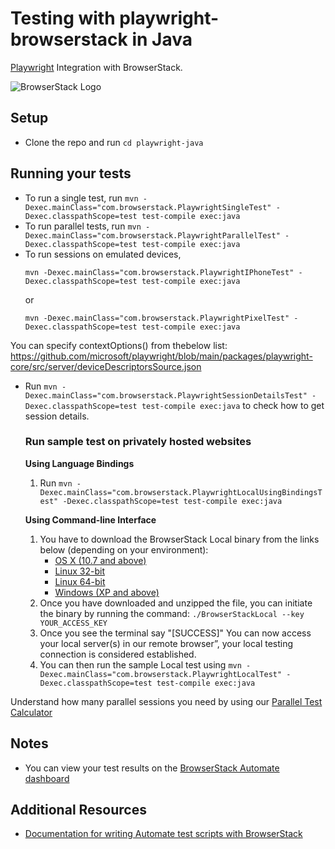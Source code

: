 # Testing with playwright-browserstack in Java

[Playwright](https://playwright.dev/java/) Integration with BrowserStack.

![BrowserStack Logo](https://d98b8t1nnulk5.cloudfront.net/production/images/layout/logo-header.png?1469004780)

## Setup

* Clone the repo and run `cd playwright-java`

## Running your tests

- To run a single test, run 
  `mvn -Dexec.mainClass="com.browserstack.PlaywrightSingleTest" -Dexec.classpathScope=test test-compile exec:java
`
- To run parallel tests, run 
  `mvn -Dexec.mainClass="com.browserstack.PlaywrightParallelTest" -Dexec.classpathScope=test test-compile exec:java
`
- To run sessions on emulated devices, 
  ```
  mvn -Dexec.mainClass="com.browserstack.PlaywrightIPhoneTest" -Dexec.classpathScope=test test-compile exec:java
  ``` 
  or 
  ```
  mvn -Dexec.mainClass="com.browserstack.PlaywrightPixelTest" -Dexec.classpathScope=test test-compile exec:java
  ```
You can specify contextOptions() from thebelow list: 
https://github.com/microsoft/playwright/blob/main/packages/playwright-core/src/server/deviceDescriptorsSource.json
- Run `mvn -Dexec.mainClass="com.browserstack.PlaywrightSessionDetailsTest" -Dexec.classpathScope=test test-compile exec:java` to check how to get session details.

  ### Run sample test on privately hosted websites

  **Using Language Bindings**
    1. Run 
    `mvn -Dexec.mainClass="com.browserstack.PlaywrightLocalUsingBindingsTest" -Dexec.classpathScope=test test-compile exec:java`

  **Using Command-line Interface**

  1. You have to download the BrowserStack Local binary from the links below (depending on your environment):
      * [OS X (10.7 and above)](https://www.browserstack.com/browserstack-local/BrowserStackLocal-darwin-x64.zip)
      * [Linux 32-bit](https://www.browserstack.com/browserstack-local/BrowserStackLocal-linux-ia32.zip)
      * [Linux 64-bit](https://www.browserstack.com/browserstack-local/BrowserStackLocal-linux-x64.zip)
      * [Windows (XP and above)](https://www.browserstack.com/browserstack-local/BrowserStackLocal-win32.zip)
  2. Once you have downloaded and unzipped the file, you can initiate the binary by running the command: `./BrowserStackLocal --key YOUR_ACCESS_KEY`
  3. Once you see the terminal say "[SUCCESS]" You can now access your local server(s) in our remote browser”, your local testing connection is considered established.
  4. You can then run the sample Local test using 
    `mvn -Dexec.mainClass="com.browserstack.PlaywrightLocalTest" -Dexec.classpathScope=test test-compile exec:java`

Understand how many parallel sessions you need by using our [Parallel Test Calculator](https://www.browserstack.com/automate/parallel-calculator?ref=github)


## Notes
* You can view your test results on the [BrowserStack Automate dashboard](https://www.browserstack.com/automate)

## Additional Resources
* [Documentation for writing Automate test scripts with BrowserStack](https://www.browserstack.com/docs/automate/playwright)
